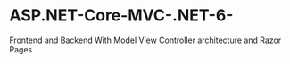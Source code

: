 # ASP.NET-Core-MVC-.NET-6-
Frontend and Backend With Model View Controller architecture and Razor Pages 
